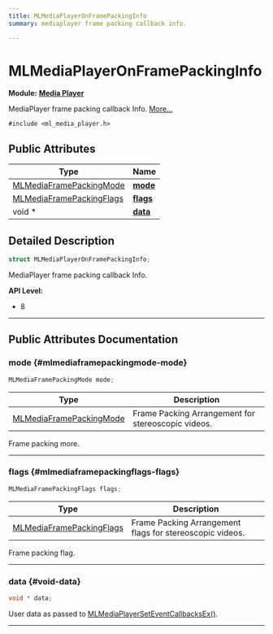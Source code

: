 ```yaml
---
title: MLMediaPlayerOnFramePackingInfo
summary: mediaplayer frame packing callback info. 

---
```


# MLMediaPlayerOnFramePackingInfo

**Module:** **[Media Player](/versioned_docs/version-14-Jun-2023/api-ref/api/Modules/group___media_player/group___media_player.md)**



MediaPlayer frame packing callback Info.  [More...](#detailed-description)


`#include <ml_media_player.h>`

## Public Attributes

| Type           | Name           |
| -------------- | -------------- |
| [MLMediaFramePackingMode](/versioned_docs/version-14-Jun-2023/api-ref/api/Modules/group___media_player/group___media_player.md#enums-mlmediaframepackingmode) | **[mode](/versioned_docs/version-14-Jun-2023/api-ref/api/Modules/group___media_player/struct_m_l_media_player_on_frame_packing_info.md#mlmediaframepackingmode-mode)**  |
| [MLMediaFramePackingFlags](/versioned_docs/version-14-Jun-2023/api-ref/api/Modules/group___media_player/group___media_player.md#enums-mlmediaframepackingflags) | **[flags](/versioned_docs/version-14-Jun-2023/api-ref/api/Modules/group___media_player/struct_m_l_media_player_on_frame_packing_info.md#mlmediaframepackingflags-flags)**  |
| void * | **[data](/versioned_docs/version-14-Jun-2023/api-ref/api/Modules/group___media_player/struct_m_l_media_player_on_frame_packing_info.md#void-data)**  |

## Detailed Description

```cpp
struct MLMediaPlayerOnFramePackingInfo;
```

MediaPlayer frame packing callback Info. 




**API Level:**
  * 8




-----------
## Public Attributes Documentation

### mode {#mlmediaframepackingmode-mode}

```cpp
MLMediaFramePackingMode mode;
```



| Type | Description |
|--|--|
| [MLMediaFramePackingMode](/versioned_docs/version-14-Jun-2023/api-ref/api/Modules/group___media_player/group___media_player.md#enums-mlmediaframepackingmode) | Frame Packing Arrangement for stereoscopic videos.  |


Frame packing more. 





-----------

### flags {#mlmediaframepackingflags-flags}

```cpp
MLMediaFramePackingFlags flags;
```



| Type | Description |
|--|--|
| [MLMediaFramePackingFlags](/versioned_docs/version-14-Jun-2023/api-ref/api/Modules/group___media_player/group___media_player.md#enums-mlmediaframepackingflags) | Frame Packing Arrangement flags for stereoscopic videos.  |


Frame packing flag. 





-----------

### data {#void-data}

```cpp
void * data;
```


User data as passed to [MLMediaPlayerSetEventCallbacksEx()](/versioned_docs/version-14-Jun-2023/api-ref/api/Modules/group___media_player/group___media_player.md#mlresult-mlmediaplayerseteventcallbacksex). 





-----------

